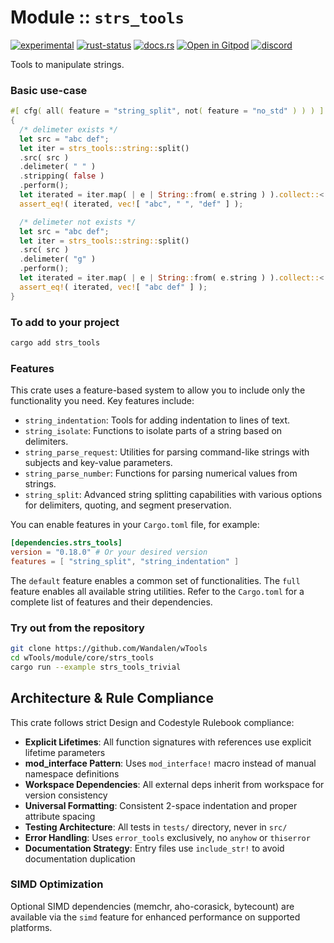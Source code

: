 
<!-- {{# generate.module_header{} #}} -->
# Module :: `strs_tools`
<!--{ generate.module_header.start() }-->
 [![experimental](https://raster.shields.io/static/v1?label=&message=experimental&color=orange)](https://github.com/emersion/stability-badges#experimental) [![rust-status](https://github.com/Wandalen/wTools/actions/workflows/module_strs_tools_push.yml/badge.svg)](https://github.com/Wandalen/wTools/actions/workflows/module_strs_tools_push.yml) [![docs.rs](https://img.shields.io/docsrs/strs_tools?color=e3e8f0&logo=docs.rs)](https://docs.rs/strs_tools) [![Open in Gitpod](https://raster.shields.io/static/v1?label=try&message=online&color=eee&logo=gitpod&logoColor=eee)](https://gitpod.io/#RUN_PATH=.,SAMPLE_FILE=module%2Fcore%2Fstrs_tools%2Fexamples%2Fstrs_tools_trivial.rs,RUN_POSTFIX=--example%20module%2Fcore%2Fstrs_tools%2Fexamples%2Fstrs_tools_trivial.rs/https://github.com/Wandalen/wTools) [![discord](https://img.shields.io/discord/872391416519737405?color=eee&logo=discord&logoColor=eee&label=ask)](https://discord.gg/m3YfbXpUUY)
<!--{ generate.module_header.end }-->

Tools to manipulate strings.

### Basic use-case

<!-- {{# generate.module{} #}} -->

```rust
#[ cfg( all( feature = "string_split", not( feature = "no_std" ) ) ) ]
{
  /* delimeter exists */
  let src = "abc def";
  let iter = strs_tools::string::split()
  .src( src )
  .delimeter( " " )
  .stripping( false )
  .perform();
  let iterated = iter.map( | e | String::from( e.string ) ).collect::< Vec< _ > >();
  assert_eq!( iterated, vec![ "abc", " ", "def" ] );

  /* delimeter not exists */
  let src = "abc def";
  let iter = strs_tools::string::split()
  .src( src )
  .delimeter( "g" )
  .perform();
  let iterated = iter.map( | e | String::from( e.string ) ).collect::< Vec< _ > >();
  assert_eq!( iterated, vec![ "abc def" ] );
}
```

### To add to your project

```sh
cargo add strs_tools
```

### Features

This crate uses a feature-based system to allow you to include only the functionality you need. Key features include:

*   `string_indentation`: Tools for adding indentation to lines of text.
*   `string_isolate`: Functions to isolate parts of a string based on delimiters.
*   `string_parse_request`: Utilities for parsing command-like strings with subjects and key-value parameters.
*   `string_parse_number`: Functions for parsing numerical values from strings.
*   `string_split`: Advanced string splitting capabilities with various options for delimiters, quoting, and segment preservation.

You can enable features in your `Cargo.toml` file, for example:
```toml
[dependencies.strs_tools]
version = "0.18.0" # Or your desired version
features = [ "string_split", "string_indentation" ]
```
The `default` feature enables a common set of functionalities. The `full` feature enables all available string utilities. Refer to the `Cargo.toml` for a complete list of features and their dependencies.

### Try out from the repository

```sh
git clone https://github.com/Wandalen/wTools
cd wTools/module/core/strs_tools
cargo run --example strs_tools_trivial
```

## Architecture & Rule Compliance

This crate follows strict Design and Codestyle Rulebook compliance:

- **Explicit Lifetimes**: All function signatures with references use explicit lifetime parameters
- **mod_interface Pattern**: Uses `mod_interface!` macro instead of manual namespace definitions  
- **Workspace Dependencies**: All external deps inherit from workspace for version consistency
- **Universal Formatting**: Consistent 2-space indentation and proper attribute spacing
- **Testing Architecture**: All tests in `tests/` directory, never in `src/`
- **Error Handling**: Uses `error_tools` exclusively, no `anyhow` or `thiserror`
- **Documentation Strategy**: Entry files use `include_str!` to avoid documentation duplication

### SIMD Optimization

Optional SIMD dependencies (memchr, aho-corasick, bytecount) are available via the `simd` feature for enhanced performance on supported platforms.
